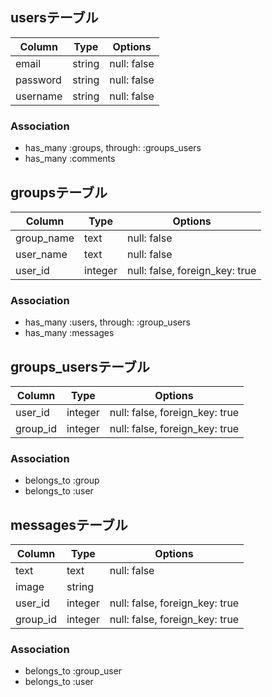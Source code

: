## usersテーブル
|Column|Type|Options|
|------|----|-------|
|email|string|null: false|
|password|string|null: false|
|username|string|null: false|
### Association
- has_many :groups, through:  :groups_users
- has_many :comments

## groupsテーブル
|Column|Type|Options|
|------|----|-------|
|group_name|text|null: false|
|user_name|text|null: false|
|user_id|integer|null: false, foreign_key: true|
### Association
- has_many  :users,  through:  :group_users
- has_many  :messages
 

## groups_usersテーブル
|Column|Type|Options|
|------|----|-------|
|user_id|integer|null: false, foreign_key: true|
|group_id|integer|null: false, foreign_key: true|
### Association
- belongs_to :group
- belongs_to :user

## messagesテーブル
|Column|Type|Options|
|------|----|-------|
|text|text|null: false|
|image|string|
|user_id|integer|null: false, foreign_key: true|
|group_id|integer|null: false, foreign_key: true|
### Association
- belongs_to :group_user
- belongs_to :user